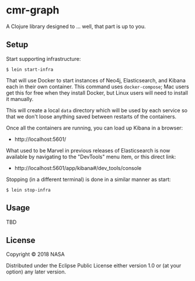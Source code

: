 # cmr-graph

A Clojure library designed to ... well, that part is up to you.


## Setup

Start supporting infrastructure:

```
$ lein start-infra
```

That will use Docker to start instances of Neo4j, Elasticsearch, and Kibana
each in their own container. This command uses `docker-compose`; Mac users
get this for free when they install Docker, but Linux users will need to
install it manually.

This will create a local `data` directory which will be used by each service
so that we don't loose anything saved between restarts of the containers.

Once all the containers are running, you can load up Kibana in a browser:

* http://localhost:5601/

What used to be Marvel in previous releases of Elasticsearch is now
available by navigating to the "DevTools" menu item, or this direct link:

* http://localhost:5601/app/kibana#/dev_tools/console

Stopping (in a different terminal) is done in a similar manner as start:

```
$ lein stop-infra
```

## Usage

TBD


## License

Copyright © 2018 NASA

Distributed under the Eclipse Public License either version 1.0 or (at
your option) any later version.
